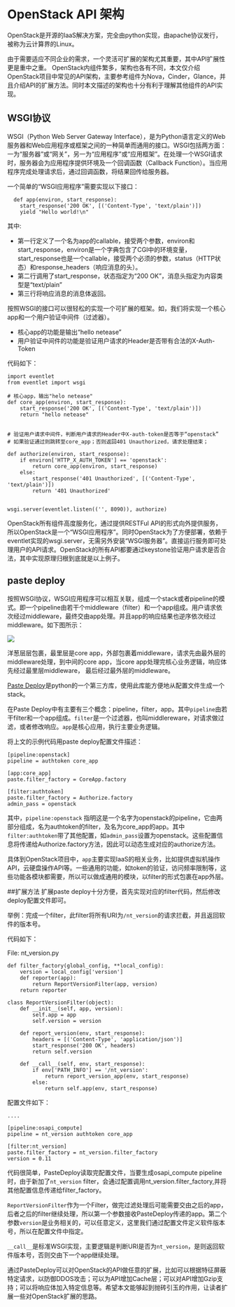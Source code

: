 # OpenStack API 架构
OpenStack是开源的IaaS解决方案，完全由python实现，由apache协议发行，被称为云计算界的Linux。

由于需要适应不同企业的需求，一个灵活可扩展的架构尤其重要，其中API扩展性更是重中之重。
OpenStack内组件繁多，架构也各有不同，本文仅介绍OpenStack项目中常见的API架构，主要参考组件为Nova，Cinder，Glance，并且介绍API的扩展方法。同时本文描述的架构也十分有利于理解其他组件的API实现。

## WSGI协议
WSGI（Python Web Server Gateway Interface），是为Python语言定义的Web服务器和Web应用程序或框架之间的一种简单而通用的接口。WSGI包括两方面：一为“服务器”或“网关”，另一为“应用程序”或“应用框架”。在处理一个WSGI请求时，服务器会为应用程序提供环境及一个回调函数（Callback Function）。当应用程序完成处理请求后，通过回调函数，将结果回传给服务器。

一个简单的“WSGI应用程序”需要实现以下接口：

```
  def app(environ, start_response):
    start_response('200 OK', [('Content-Type', 'text/plain')])
    yield "Hello world!\n"
```

其中:

  * 第一行定义了一个名为app的callable，接受两个参数，environ和start_response，environ是一个字典包含了CGI中的环境变量，start_response也是一个callable，接受两个必须的参数，status（HTTP状态）和response_headers（响应消息的头）。
  * 第二行调用了start_response，状态指定为“200 OK”，消息头指定为内容类型是“text/plain”
  * 第三行将响应消息的消息体返回。


按照WSGI的接口可以很轻松的实现一个可扩展的框架。如，我们将实现一个核心app和一个用户验证中间件（过滤器）。

  * 核心app的功能是输出“hello netease”
  * 用户验证中间件的功能是验证用户请求的Header是否带有合法的X-Auth-Token

代码如下：

```
import eventlet
from eventlet import wsgi

# 核心app，输出"helo netease"
def core_app(environ, start_response):
    start_response('200 OK', [('Content-Type', 'text/plain')])
    return "hello netease"


# 验证用户请求中间件，判断用户请求的Header中X-auth-token是否等于“openstack”
# 如果验证通过则跳转至core_app；否则返回401 Unauthorized，请求处理结束；

def authorize(environ, start_response):
    if environ['HTTP_X_AUTH_TOKEN'] == 'openstack':
        return core_app(environ, start_response)
    else:
        start_response('401 Unauthorized', [('Content-Type', 'text/plain')])
        return '401 Unauthorized'


wsgi.server(eventlet.listen(('', 8090)), authorize)
```

OpenStack所有组件高度服务化，通过提供RESTFul API的形式向外提供服务，所以OpenStack是一个“WSGI应用程序”。同时OpenStack为了方便部署，依赖于eventlet实现的wsgi.server，无需另外安装“WSGI服务器”。直接运行服务即可处理用户的API请求。OpenStack的所有API都要通过keystone验证用户请求是否合法，其中实现原理归根到底就是以上例子。

## paste deploy
按照WSGI协议，WSGI应用程序可以相互关联，组成一个stack或者pipeline的模式。即一个pipeline由若干个middleware（filter）和一个app组成。用户请求依次经过middleware，最终交由app处理。并且app的响应结果也逆序依次经过middleware。如下图所示：

<img src="http://blog.ez2learn.com/wp-content/uploads/2010/01/pylons_as_onion.png"/>

洋葱层层包裹，最里层是core app，外部包裹着middleware，请求先由最外层的middleware处理，到中间的core app，当core app处理完核心业务逻辑，响应体先经过最里层middleware， 最后经过最外层的middleware。

[Paste Deploy](http://pythonpaste.org/deploy/)是python的一个第三方库，使用此库能方便地从配置文件生成一个stack。

在Paste Deploy中有主要有三个概念：pipeline，filter，app。其中`pipeline`由若干filter和一个app组成。`filter`是一个过滤器，也叫middlereware，对请求做过滤，或者修改响应。`app`是核心应用，执行主要业务逻辑。

将上文的示例代码用paste deploy配置文件描述：

```
[pipeline:openstack]
pipeline = authtoken core_app

[app:core_app]
paste.filter_factory = CoreApp.factory

[filter:authtoken]
paste.filter_factory = Authorize.factory
admin_pass = openstack
```

其中，`pipeline:openstack` 指明这是一个名字为openstack的pipeline，它由两部分组成，名为authtoken的filter，及名为core_app的app。其中`filter:authtoken`带了其他配置，如`admin_pass`设置为openstack。这些配置信息将传递给Authorize.factory方法，因此可以动态生成对应的authorize方法。

具体到OpenStack项目中，`app`主要实现IaaS的相关业务，比如提供虚拟机操作API，云硬盘操作API等。一些通用的功能，如token的验证，访问频率限制等，这些功能各模块都需要，所以可以做成通用的模块，以filter的形式包裹在app外层。

##扩展方法
扩展paste deploy十分方便，首先实现对应的filter代码，然后修改deploy配置文件即可。

举例：完成一个filter，此filter将所有URI为`/nt_version`的请求拦截，并且返回软件的版本号。

代码如下：

File: nt_version.py
```
def filter_factory(global_config, **local_config): 
    version = local_config['version']
    def reporter(app):
        return ReportVersionFilter(app, version)
    return reporter
  
class ReportVersionFilter(object):
    def __init__(self, app, version):
        self.app = app
        self.version = version

    def report_version(env, start_response):
        headers = [('Content-Type', 'application/json')] 
        start_response('200 OK', headers)
        return self.version
        
    def __call__(self, env, start_response):
        if env['PATH_INFO'] == '/nt_version':
            return report_version_app(env, start_response)
        else:
            return self.app(env, start_response)
```

配置文件如下：
```
....

[pipeline:osapi_compute]
pipeline = nt_version authtoken core_app

[filter:nt_version]
paste.filter_factory = nt_version.filter_factory
version = 0.11
```

代码很简单，PasteDeploy读取完配置文件，当要生成osapi_compute pipeline时，由于新加了`nt_version` filter，会通过配置调用nt_version.filter_factory,并将其他配置信息传递给filter_factory。

`ReportVersionFilter`作为一个Filter，做完过滤处理后可能需要交由之后的app，后者之后的filter继续处理，所以第一个参数接收PasteDeploy传递的app。第二个参数`version`是业务相关的，可以任意定义，这里我们通过配置文件定义软件版本号，所以在配置文件中指定。

`__call__`是标准WSGI实现，主要逻辑是判断URI是否为`nt_version`，是则返回软件版本号，否则交由下一个app继续处理。


通过PasteDeploy可以对OpenStack的API做任意的扩展，比如可以根据特征屏蔽特定请求，以防御DDOS攻击；可以为API增加Cache层；可以对API增加Gzip支持；可以将响应体加入特定信息等。希望本文能够起到抛砖引玉的作用，让读者扩展一些对OpenStack扩展的思路。


